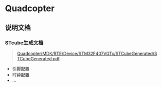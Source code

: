 # Quadcopter

## 说明文档


### STcube生成文档
>[Quadcopter/MDK/RTE/Device/STM32F407VGTx/STCubeGenerated/STCubeGenerated.pdf](Quadcopter/MDK/RTE/Device/STM32F407VGTx/STCubeGenerated/STCubeGenerated.pdf)

- 引脚配置
- 时钟配置
- ...

